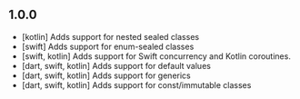 ## 1.0.0

* [kotlin] Adds support for nested sealed classes
* [swift] Adds support for enum-sealed classes
* [swift, kotlin] Adds support for Swift concurrency and Kotlin coroutines.
* [dart, swift, kotlin] Adds support for default values
* [dart, swift, kotlin] Adds support for generics
* [dart, swift, kotlin] Adds support for const/immutable classes